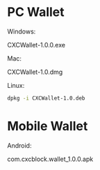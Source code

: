 # PC Wallet

Windows:

CXCWallet-1.0.0.exe

Mac:

CXCWallet-1.0.dmg

Linux:

```bash
dpkg -i CXCWallet-1.0.deb
```

# Mobile Wallet

Android:

com.cxcblock.wallet_1.0.0.apk

